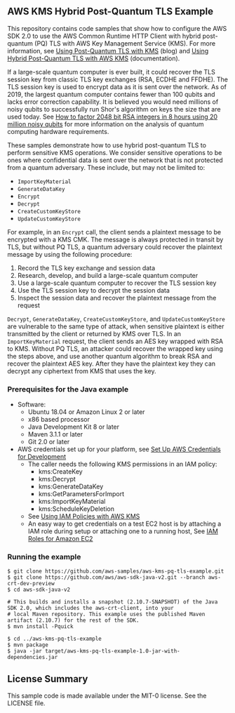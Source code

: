 ## AWS KMS Hybrid Post-Quantum TLS Example

This repository contains code samples that show how to configure the AWS SDK 2.0 to use the AWS Common Runtime HTTP 
Client with hybrid post-quantum (PQ) TLS with AWS Key Management Service (KMS). For more information, see
[Using Post-Quantum TLS with KMS](https://aws.amazon.com/blogs/security/post-quantum-tls-now-supported-in-aws-kms/) (blog) and
[Using Hybrid Post-Quantum TLS with AWS KMS](https://docs.aws.amazon.com/kms/latest/developerguide/pqtls.html)
(documentation).

If a large-scale quantum computer is ever built, it could recover the TLS session key from classic TLS key exchanges
(RSA, ECDHE and FFDHE). The TLS session key is used to encrypt data as it is sent over the network. As of 2019, the
largest quantum computer contains fewer than 100 qubits and lacks error correction capability. It is believed you would
need millions of noisy qubits to successfully run Shor's algorithm on keys the size that are used today. See
[How to factor 2048 bit RSA integers in 8 hours using 20 million noisy qubits](https://arxiv.org/pdf/1905.09749.pdf) for
more information on the analysis of quantum computing hardware requirements.

These samples demonstrate how to use hybrid post-quantum TLS to perform sensitive KMS operations. We consider sensitive
operations to be ones where confidential data is sent over the network that is not protected from a quantum adversary.
These include, but may not be limited to:
* `ImportKeyMaterial`
* `GenerateDataKey`
* `Encrypt`
* `Decrypt`
* `CreateCustomKeyStore`
* `UpdateCustomKeyStore`

For example, in an `Encrypt` call, the client sends a plaintext message to be encrypted with a KMS CMK. The message is
always protected in transit by TLS, but without PQ TLS, a quantum adversary could recover the plaintext message by using
the following procedure:
1. Record the TLS key exchange and session data
2. Research, develop, and build a large-scale quantum computer
2. Use a large-scale quantum computer to recover the TLS session key
1. Use the TLS session key to decrypt the session data
1. Inspect the session data and recover the plaintext message from the request

`Decrypt`, `GenerateDataKey`, `CreateCustomKeyStore`, and `UpdateCustomKeyStore` are vulnerable to the same type of 
attack, when sensitive plaintext is either transmitted by the client or returned by KMS over TLS. In an
`ImportKeyMaterial` request, the client sends an AES key wrapped with RSA to KMS. Without PQ TLS, an attacker could
recover the wrapped key using the steps above, and use another quantum algorithm to break RSA and recover the plaintext
AES key. After they have the plaintext key they can decrypt any ciphertext from KMS that uses the key.

### Prerequisites for the Java example
* Software:
  *   Ubuntu 18.04 or Amazon Linux 2 or later
  *   x86 based processor
  *   Java Development Kit 8 or later
  *   Maven 3.1.1 or later
  *   Git 2.0 or later
* AWS credentials set up for your platform, see [Set Up AWS Credentials for Development](https://docs.aws.amazon.com/sdk-for-java/v2/developer-guide/setup-credentials.html)
    * The caller needs the following KMS permissions in an IAM policy:
        * kms:CreateKey
        * kms:Decrypt
        * kms:GenerateDataKey
        * kms:GetParametersForImport
        * kms:ImportKeyMaterial
        * kms:ScheduleKeyDeletion
  *   See [Using IAM Policies with AWS KMS](https://docs.aws.amazon.com/kms/latest/developerguide/iam-policies.html)
  *   An easy way to get credentials on a test EC2 host is by attaching a IAM role during setup or attaching one to a
      running host, See
      [IAM Roles for Amazon EC2](https://docs.aws.amazon.com/AWSEC2/latest/UserGuide/iam-roles-for-amazon-ec2.html)

### Running the example
```$bash
$ git clone https://github.com/aws-samples/aws-kms-pq-tls-example.git
$ git clone https://github.com/aws/aws-sdk-java-v2.git --branch aws-crt-dev-preview
$ cd aws-sdk-java-v2

# This builds and installs a snapshot (2.10.7-SNAPSHOT) of the Java SDK 2.0, which includes the aws-crt-client, into your
# local Maven repository. This example uses the published Maven artifact (2.10.7) for the rest of the SDK.
$ mvn install -Pquick

$ cd ../aws-kms-pq-tls-example
$ mvn package
$ java -jar target/aws-kms-pq-tls-example-1.0-jar-with-dependencies.jar
```
## License Summary

This sample code is made available under the MIT-0 license. See the LICENSE file.
